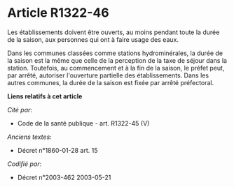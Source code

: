 # Article R1322-46

Les établissements doivent être ouverts, au moins pendant toute la durée de la saison, aux personnes qui ont à faire usage
des eaux.

Dans les communes classées comme stations hydrominérales, la durée de la saison est la même que celle de la perception de la
taxe de séjour dans la station. Toutefois, au commencement et à la fin de la saison, le préfet peut, par arrêté, autoriser
l'ouverture partielle des établissements. Dans les autres communes, la durée de la saison est fixée par arrêté préfectoral.

**Liens relatifs à cet article**

_Cité par_:

  - Code de la santé publique - art. R1322-45 (V)

_Anciens textes_:

  - Décret n°1860-01-28 art. 15

_Codifié par_:

  - Décret n°2003-462 2003-05-21
